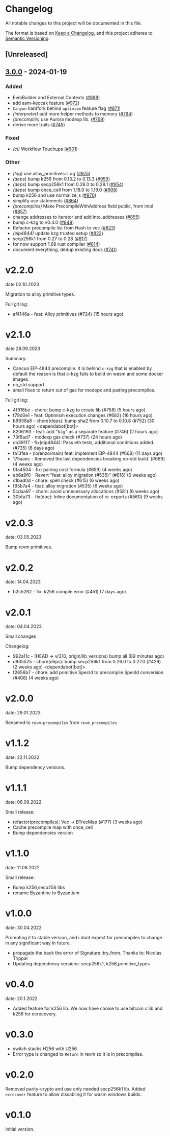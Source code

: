 # Changelog
All notable changes to this project will be documented in this file.

The format is based on [Keep a Changelog](https://keepachangelog.com/en/1.0.0/),
and this project adheres to [Semantic Versioning](https://semver.org/spec/v2.0.0.html).

## [Unreleased]

## [3.0.0](https://github.com/carryingpotman/revm/compare/revm-precompile-v2.2.0...revm-precompile-v3.0.0) - 2024-01-19

### Added
- EvmBuilder and External Contexts ([#888](https://github.com/carryingpotman/revm/pull/888))
- add asm-keccak feature ([#972](https://github.com/carryingpotman/revm/pull/972))
- `Canyon` hardfork behind `optimism` feature flag ([#871](https://github.com/carryingpotman/revm/pull/871))
- *(interpreter)* add more helper methods to memory ([#794](https://github.com/carryingpotman/revm/pull/794))
- *(precompile)* use Aurora modexp lib. ([#769](https://github.com/carryingpotman/revm/pull/769))
- derive more traits ([#745](https://github.com/carryingpotman/revm/pull/745))

### Fixed
- *(ci)* Workflow Touchups ([#901](https://github.com/carryingpotman/revm/pull/901))

### Other
- *(log)* use alloy_primitives::Log ([#975](https://github.com/carryingpotman/revm/pull/975))
- *(deps)* bump k256 from 0.13.2 to 0.13.3 ([#959](https://github.com/carryingpotman/revm/pull/959))
- *(deps)* bump secp256k1 from 0.28.0 to 0.28.1 ([#954](https://github.com/carryingpotman/revm/pull/954))
- *(deps)* bump once_cell from 1.18.0 to 1.19.0 ([#908](https://github.com/carryingpotman/revm/pull/908))
- bump k256 and use normalize_s ([#870](https://github.com/carryingpotman/revm/pull/870))
- simplify use statements ([#864](https://github.com/carryingpotman/revm/pull/864))
- *(precompiles)* Make PrecompileWithAddress field public, from impl ([#857](https://github.com/carryingpotman/revm/pull/857))
- change addresses to iterator and add into_addresses ([#855](https://github.com/carryingpotman/revm/pull/855))
- bump c-kzg to v0.4.0 ([#849](https://github.com/carryingpotman/revm/pull/849))
- Refactor precompile list from Hash to vec ([#823](https://github.com/carryingpotman/revm/pull/823))
- *(eip4844)* update kzg trusted setup ([#822](https://github.com/carryingpotman/revm/pull/822))
- secp256k1 from 0.27 to 0.28 ([#817](https://github.com/carryingpotman/revm/pull/817))
- for now support 1.69 rust compiler ([#814](https://github.com/carryingpotman/revm/pull/814))
- document everything, dedup existing docs ([#741](https://github.com/carryingpotman/revm/pull/741))

# v2.2.0
date 02.10.2023

Migration to alloy primitive types.

Full git log:
* af4146a - feat: Alloy primitives (#724) (15 hours ago) <evalir>

# v2.1.0
date 28.09.2023

 Summary:
 * Cancun EIP-4844 precompile. It is behind `c-kzg` that is enabled by default
    the reason is that c-kzg fails to build on wasm and some docker images.
 * no_std support
 * small fixes to return out of gas for modepx and pairing precompiles.

Full git log:
* 4f916be - chore: bump c-kzg to create lib (#758) (5 hours ago) <rakita>
* f79d0e1 - feat: Optimism execution changes (#682) (16 hours ago) <clabby>
* b9938a8 - chore(deps): bump sha2 from 0.10.7 to 0.10.8 (#752) (30 hours ago) <dependabot[bot]>
* 8206193 - feat: add "kzg" as a separate feature (#746) (2 hours ago) <DaniPopes>
* 73f6ad7 - modexp gas check (#737) (24 hours ago) <Alessandro Mazza>
* cb39117 - fix(eip4844): Pass eth tests, additional conditions added. (#735) (6 days ago) <rakita>
* fa13fea - (lorenzo/main) feat: implement EIP-4844 (#668) (11 days ago) <DaniPopes>
* 175aaec - Removed the last dependencies breaking no-std build. (#669) (4 weeks ago) <Lucas Clemente Vella>
* 0fa4504 - fix: pairing cost formula  (#659) (4 weeks ago) <xkx>
* eb6a9f0 - Revert "feat: alloy migration (#535)" (#616) (6 weeks ago) <rakita>
* c1bad0d - chore: spell check (#615) (6 weeks ago) <Roman Krasiuk>
* f95b7a4 - feat: alloy migration (#535) (6 weeks ago) <DaniPopes>
* 5cdaa97 - chore: avoid unnecessary allocations (#581) (6 weeks ago) <DaniPopes>
* 30bfa73 - fix(doc): Inline documentation of re-exports (#560) (9 weeks ago) <Yiannis Marangos>

# v2.0.3
date: 03.05.2023

Bump revm primitives.

# v2.0.2
date: 14.04.2023

* b2c5262 - fix: k256 compile error (#451) (7 days ago) <rakita>

# v2.0.1
date: 04.04.2023

Small changes

Changelog:
* 992a11c - (HEAD -> v/310, origin/lib_versions) bump all (89 minutes ago) <rakita>
* d935525 - chore(deps): bump secp256k1 from 0.26.0 to 0.27.0 (#429) (2 weeks ago) <dependabot[bot]>
* f2656b7 - chore: add primitive SpecId to precompile SpecId conversion (#408) (4 weeks ago) <Matthias Seitz>
# v2.0.0
date: 29.01.2023

Renamed to `revm-precompiles` from `revm_precompiles`

# v1.1.2
date: 22.11.2022

Bump dependency versions.

# v1.1.1
date: 06.09.2022

Small release:
* refactor(precompiles): Vec -> BTreeMap (#177) (3 weeks ago) <Alexey Shekhirin>
* Cache precompile map with once_cell
* Bump dependencies version

# v1.1.0
date: 11.06.2022

Small release:
* Bump k256,secp256 libs
* rename Byzantine to Byzantium

# v1.0.0
date: 30.04.2022

Promoting it to stable version, and i dont expect for precompiles to change in any significant way in future.

* propagate the back the error of Signature::try_from. Thanks to: Nicolas Trippar
* Updating dependency versions: secp256k1, k256,primitive_types
# v0.4.0
date: 20.1.2022

* Added feature for k256 lib. We now have choise to use bitcoin c lib and k256 for ecrecovery.

# v0.3.0

* switch stacks H256 with U256 
* Error type is changed to `Return` in revm so it is in precompiles.
# v0.2.0

Removed parity-crypto and use only needed secp256k1 lib. Added `ecrecover` feature to allow dissabling it for wasm windows builds.

# v0.1.0

Initial version.